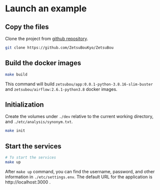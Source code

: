 # Launch an example

## Copy the files

Clone the project from [github repository](https://github.com/ZetsuBouKyo/ZetsuBou).

```sh
git clone https://github.com/ZetsuBouKyo/ZetsuBou
```

## Build the docker images

```sh
make build
```

This command will build `zetsubou/app:0.0.1-python-3.8.16-slim-buster` and
`zetsubou/airflow:2.6.1-python3.8` docker images.

## Initialization

Create the volumes under `./dev` relative to the current working directory, and
`./etc/analysis/synonym.txt`.

```sh
make init
```

## Start the services

```sh
# To start the services
make up
```

After `make up` command, you can find the username, password, and other information in
`./etc/settings.env`. The default URL for the application is http://localhost:3000 .
